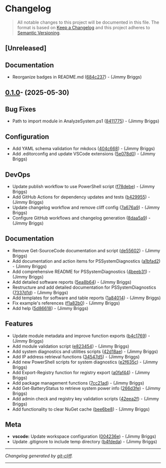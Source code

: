 # Changelog

> All notable changes to this project will be documented in this file. The format is based on
[Keep a Changelog](http://keepachangelog.com/) and this project adheres to
[Semantic Versioning](http://semver.org/).

## [Unreleased]

## Documentation

- Reorganize badges in README.md ([684c237](https://github.com/jimbrig/PSSystemDiagnostics/commit/684c2373002344ffbdc7f0f6089a31164a5b7b70))  - (Jimmy Briggs)

## [0.1.0](https://github.com/jimbrig/PSSystemDiagnostics/tree/v0.1.0)- (2025-05-30)

## Bug Fixes

- Path to import module in AnalyzeSystem.ps1 ([8411775](https://github.com/jimbrig/PSSystemDiagnostics/commit/84117757bd623c84e3599625bdbf47510381bc7e))  - (Jimmy Briggs)

## Configuration

- Add YAML schema validation for mkdocs ([404c668](https://github.com/jimbrig/PSSystemDiagnostics/commit/404c6687a77a821f555551f02d3f1b5cb6ee848d))  - (Jimmy Briggs)
- Add .editorconfig and update VSCode extensions ([5e078d0](https://github.com/jimbrig/PSSystemDiagnostics/commit/5e078d04758f26b639126c10ecbc709348de6b15))  - (Jimmy Briggs)

## DevOps

- Update publish workflow to use PowerShell script ([f78debe](https://github.com/jimbrig/PSSystemDiagnostics/commit/f78debe72344bb83d74135e38829d9e379d84efd))  - (Jimmy Briggs)
- Add GitHub Actions for dependency updates and tests ([b429955](https://github.com/jimbrig/PSSystemDiagnostics/commit/b4299559eb3360a453b98f1bc2acf1674df55e89))  - (Jimmy Briggs)
- Update changelog workflow and remove cliff config ([7a676a9](https://github.com/jimbrig/PSSystemDiagnostics/commit/7a676a92f77f13875f3df7d31d8141140006163e))  - (Jimmy Briggs)
- Configure GitHub workflows and changelog generation ([8daa5a9](https://github.com/jimbrig/PSSystemDiagnostics/commit/8daa5a9c2ef813d26dad521056c8b8d9918ea96c))  - (Jimmy Briggs)

## Documentation

- Remove Get-SourceCode documentation and script ([de55602](https://github.com/jimbrig/PSSystemDiagnostics/commit/de556026983c6a52ad6c7d60003945f6344527a6))  - (Jimmy Briggs)
- Add documentation and action items for PSSystemDiagnostics ([a1bfad2](https://github.com/jimbrig/PSSystemDiagnostics/commit/a1bfad22e009d234247bf7f2835923d2914ceab7))  - (Jimmy Briggs)
- Add comprehensive README for PSSystemDiagnostics ([4beeb31](https://github.com/jimbrig/PSSystemDiagnostics/commit/4beeb311c51c23208f330aabca71b004826c3316))  - (Jimmy Briggs)
- Add detailed software reports ([5ea8b64](https://github.com/jimbrig/PSSystemDiagnostics/commit/5ea8b64f54384c2dd0f8d5912a6418208320d10f))  - (Jimmy Briggs)
- Restructure and add detailed documentation for PSSystemDiagnostics ([7337d1d](https://github.com/jimbrig/PSSystemDiagnostics/commit/7337d1d1b20ff33b7c92999791047e379e888c17))  - (Jimmy Briggs)
- Add templates for software and table reports ([1a84014](https://github.com/jimbrig/PSSystemDiagnostics/commit/1a840148e79e77c28e1e50081ea0eacd3466968c))  - (Jimmy Briggs)
- Fix example's references ([f1a82b0](https://github.com/jimbrig/PSSystemDiagnostics/commit/f1a82b0e652aa14c46abff933c948901523762be))  - (Jimmy Briggs)
- Add help ([5d86618](https://github.com/jimbrig/PSSystemDiagnostics/commit/5d86618dbb3bfd5e62dc5383a9d9b7ae9a0ca6f7))  - (Jimmy Briggs)

## Features

- Update module metadata and improve function exports ([b4c1769](https://github.com/jimbrig/PSSystemDiagnostics/commit/b4c17699d4ab9a6c7db2ad1cd3c266bf48318347))  - (Jimmy Briggs)
- Add module validation script ([e823454](https://github.com/jimbrig/PSSystemDiagnostics/commit/e8234544589bba210a026f58bc1b886e07c68f73))  - (Jimmy Briggs)
- Add system diagnostics and utilities scripts ([42d18ae](https://github.com/jimbrig/PSSystemDiagnostics/commit/42d18ae14285edb91456606951a9e0d55b17ba0c))  - (Jimmy Briggs)
- Add IP address retrieval functions ([34547d5](https://github.com/jimbrig/PSSystemDiagnostics/commit/34547d505a0f0a50070eefccdbf7ed23627928bc))  - (Jimmy Briggs)
- Add new PowerShell scripts for system diagnostics ([e2f635c](https://github.com/jimbrig/PSSystemDiagnostics/commit/e2f635cbb0cc1391fe0325ce8e203e60844b292d))  - (Jimmy Briggs)
- Add Export-Registry function for registry export ([a0faf44](https://github.com/jimbrig/PSSystemDiagnostics/commit/a0faf44c7ee6b4f480d18c3831f2dd472e3254d2))  - (Jimmy Briggs)
- Add package management functions ([7cc21ad](https://github.com/jimbrig/PSSystemDiagnostics/commit/7cc21ade94b543213526d16b3df5422eb34f54e8))  - (Jimmy Briggs)
- Add Get-BatteryStatus to retrieve system power info ([266d3fe](https://github.com/jimbrig/PSSystemDiagnostics/commit/266d3fe88f8a77e0da833b2ce3f040ac9c78398f))  - (Jimmy Briggs)
- Add admin check and registry key validation scripts ([42eea2f](https://github.com/jimbrig/PSSystemDiagnostics/commit/42eea2f51bfbfa674cd43fbcbf44580961f2f8ce))  - (Jimmy Briggs)
- Add functionality to clear NuGet cache ([bee6be8](https://github.com/jimbrig/PSSystemDiagnostics/commit/bee6be867c402037980f34630b21e046bc446e5a))  - (Jimmy Briggs)

## Meta

- **vscode:** Update workspace configuration ([004236e](https://github.com/jimbrig/PSSystemDiagnostics/commit/004236eddd20af269d511305700d6ee892a09c57))  - (Jimmy Briggs)
- Update .gitignore to include temp directory ([b4fdeda](https://github.com/jimbrig/PSSystemDiagnostics/commit/b4fdeda0acf48c52fda876106066aecf0ad8e2ff))  - (Jimmy Briggs)

***
*Changelog generated by [git-cliff](https://github.com/orhun/git-cliff).*
***
